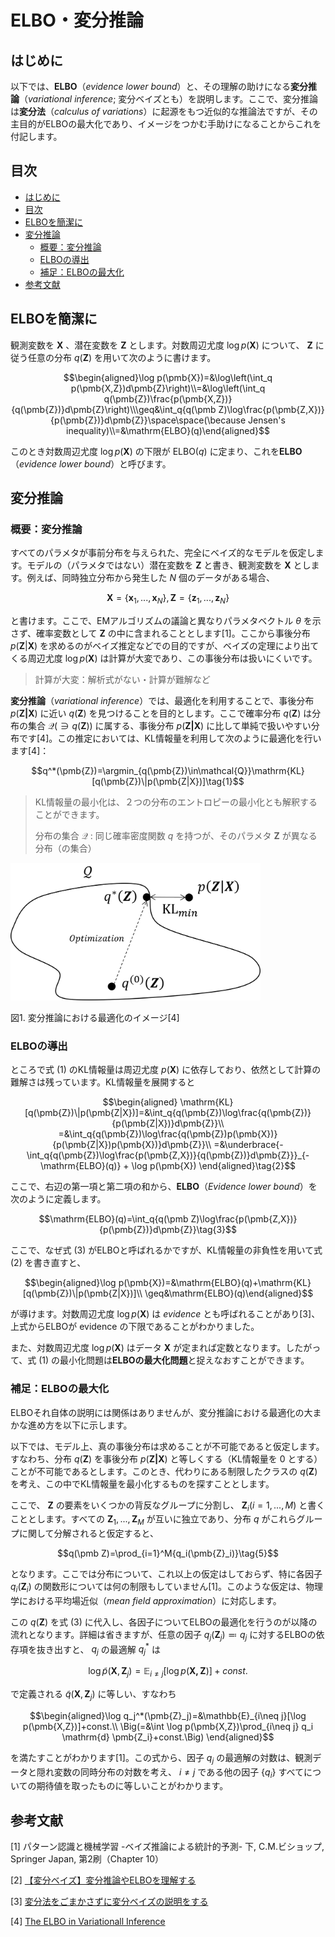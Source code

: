 # ELBO・変分推論

## はじめに

以下では、**ELBO**（*evidence lower bound*）と、その理解の助けになる**変分推論**（*variational inference*; 変分ベイズとも）を説明します。ここで、変分推論は**変分法**（*calculus of variations*）に起源をもつ近似的な推論法ですが、その主目的がELBOの最大化であり、イメージをつかむ手助けになることからこれを付記します。

## 目次

- [はじめに](#はじめに)
- [目次](#目次)
- [ELBOを簡潔に](#elboを簡潔に)
- [変分推論](#変分推論)
  - [概要：変分推論](#概要変分推論)
  - [ELBOの導出](#elboの導出)
  - [補足：ELBOの最大化](#補足elboの最大化)
- [参考文献](#参考文献)


## ELBOを簡潔に

観測変数を $\pmb{X}$ 、潜在変数を $\pmb{Z}$ とします。対数周辺尤度 $\log p(\pmb{X})$ について、 $\pmb{Z}$ に従う任意の分布 $q(\pmb{Z})$ を用いて次のように書けます。

$$\begin{aligned}\log p(\pmb{X})=&\log\left(\int_q p(\pmb{X,Z})d\pmb{Z}\right)\\=&\log\left(\int_q q(\pmb{Z})\frac{p(\pmb{X,Z})}{q(\pmb{Z})}d\pmb{Z}\right)\\\geq&\int_q{q(\pmb Z)\log\frac{p(\pmb{Z,X})}{p(\pmb{Z})}d\pmb{Z}}\space\space(\because Jensen's inequality)\\=&\mathrm{ELBO}(q)\end{aligned}$$

このとき対数周辺尤度 $\log p(\pmb{X})$ の下限が $\mathrm{ELBO}(q)$ に定まり、これを**ELBO**（*evidence lower bound*）と呼びます。

## 変分推論

### 概要：変分推論

すべてのパラメタが事前分布を与えられた、完全にベイズ的なモデルを仮定します。モデルの（パラメタではない）潜在変数を $\pmb{Z}$ と書き、観測変数を $\pmb{X}$ とします。例えば、同時独立分布から発生した $N$ 個のデータがある場合、

$$\pmb{X}=\{\pmb{x}_1,...,\pmb{x}_N\}, \pmb{Z}=\{\pmb{z}_1,...,\pmb{z}_N\}$$

と書けます。ここで、EMアルゴリズムの議論と異なりパラメタベクトル $\theta$ を示さず、確率変数として $\pmb Z$ の中に含まれることとします[1]。ここから事後分布 $p(\pmb{Z}|\pmb{X})$ を求めるのがベイズ推定などでの目的ですが、ベイズの定理により出てくる周辺尤度 $\log p(\pmb X)$ は計算が大変であり、この事後分布は扱いにくいです。

> 計算が大変：解析式がない・計算が難解など

**変分推論**（*variational inference*）では、最適化を利用することで、事後分布 $p(\pmb{Z|X})$ に近い $q(\pmb Z)$ を見つけることを目的とします。ここで確率分布 $q(\pmb Z)$ は分布の集合 $\mathcal{Q}\left(\ni q(\pmb Z)\right)$ に属する、事後分布 $p(\pmb{Z|X})$ に比して単純で扱いやすい分布です[4]。この推定においては、KL情報量を利用して次のように最適化を行います[4]：

$$q^*(\pmb{Z})=\argmin_{q(\pmb{Z})\in\mathcal{Q}}\mathrm{KL}[q(\pmb{Z})\|p(\pmb{Z|X})]\tag{1}$$

> KL情報量の最小化は、２つの分布のエントロピーの最小化とも解釈することができます。
>
> 分布の集合 $\mathcal{Q}$ : 同じ確率密度関数 $q$ を持つが、そのパラメタ $\pmb Z$ が異なる分布（の集合）

<img src="imgs/Variational_inference_optimization.png" width=400>

図1. 変分推論における最適化のイメージ[4]

### ELBOの導出

ところで式 $(1)$ のKL情報量は周辺尤度 $p(\pmb{X})$ に依存しており、依然として計算の難解さは残っています。KL情報量を展開すると

$$\begin{aligned}
\mathrm{KL}[q(\pmb{Z})\|p(\pmb{Z|X})]=&\int_q{q(\pmb{Z})\log\frac{q(\pmb{Z})}{p(\pmb{Z|X})}d\pmb{Z}}\\
=&\int_q{q(\pmb{Z})\log\frac{q(\pmb{Z})p(\pmb{X})}{p(\pmb{Z|X})p(\pmb{X})}d\pmb{Z}}\\
=&\underbrace{-\int_q{q(\pmb{Z})\log\frac{p(\pmb{Z,X})}{q(\pmb{Z})}d\pmb{Z}}}_{-\mathrm{ELBO}(q)} + \log p(\pmb{X})
\end{aligned}\tag{2}$$

ここで、右辺の第一項と第二項の和から、**ELBO**（*Evidence lower bound*）を次のように定義します。

$$\mathrm{ELBO}(q)=\int_q{q(\pmb Z)\log\frac{p(\pmb{Z,X})}{p(\pmb{Z})}d\pmb{Z}}\tag{3}$$

ここで、なぜ式 $(3)$ がELBOと呼ばれるかですが、KL情報量の非負性を用いて式 $(2)$ を書き直すと、

$$\begin{aligned}\log p(\pmb{X})=&\mathrm{ELBO}(q)+\mathrm{KL}[q(\pmb{Z})\|p(\pmb{Z|X})]\\
\geq&\mathrm{ELBO}(q)\end{aligned}$$

が導けます。対数周辺尤度 $\log p(\pmb{X})$ は *evidence* とも呼ばれることがあり[3]、上式からELBOが evidence の下限であることがわかりました。

また、対数周辺尤度 $\log p(\pmb{X})$ はデータ $\pmb{X}$ が定まれば定数となります。したがって、式 $(1)$ の最小化問題は**ELBOの最大化問題**と捉えなおすことができます。

### 補足：ELBOの最大化

ELBOそれ自体の説明には関係はありませんが、変分推論における最適化の大まかな進め方を以下に示します。

以下では、モデル上、真の事後分布は求めることが不可能であると仮定します。すなわち、分布 $q(\pmb{Z})$ を事後分布 $p(\pmb{Z|X})$ と等しくする（KL情報量を $0$ とする）ことが不可能であるとします。このとき、代わりにある制限したクラスの $q(\pmb Z)$ を考え、この中でKL情報量を最小化するものを探すこととします。

ここで、 $\pmb Z$ の要素をいくつかの背反なグループに分割し、 $\pmb{Z}_i (i=1,...,M)$ と書くこととします。すべての $\pmb{Z}_1,...,\pmb{Z}_M$ が互いに独立であり、分布 $q$ がこれらグループに関して分解されると仮定すると、

$$q(\pmb Z)=\prod_{i=1}^M{q_i(\pmb{Z}_i)}\tag{5}$$

となります。ここでは分布について、これ以上の仮定はしておらず、特に各因子 $q_i(\pmb{Z}_i)$ の関数形については何の制限もしていません[1]。このような仮定は、物理学における平均場近似（*mean field approximation*）に対応します。

この $q(\pmb{Z})$ を式 $(3)$ に代入し、各因子についてELBOの最適化を行うのが以降の流れとなります。詳細は省きますが、任意の因子 $q_j(\pmb{Z}_j)\eqqcolon q_j$ に対するELBOの依存項を抜き出すと、 $q_j$ の最適解 $q^*_j$ は

$$\log \tilde{p}(\pmb{X},\pmb{Z}_j)=\mathbb{E}_{i\neq j}[\log p(\pmb{X,Z})]+const.$$

で定義される $\tilde{q}(\pmb{X},\pmb{Z}_j)$ に等しい、すなわち

$$\begin{aligned}\log q_j^*(\pmb{Z}_j)=&\mathbb{E}_{i\neq j}[\log p(\pmb{X,Z})]+const.\\
\Big(=&\int \log p(\pmb{X,Z})\prod_{i\neq j} q_i \mathrm{d} \pmb{Z_i}+const.\Big)
\end{aligned}$$

を満たすことがわかります[1]。この式から、因子 $q_j$ の最適解の対数は、観測データと隠れ変数の同時分布の対数を考え、 $i\neq j$ である他の因子 $\{q_i\}$ すべてについての期待値を取ったものに等しいことがわかります。

## 参考文献

[1] パターン認識と機械学習 -ベイズ推論による統計的予測- 下, C.M.ビショップ, Springer Japan, 第2刷（Chapter 10）

[2] [【変分ベイズ】変分推論やELBOを理解する](https://disassemble-channel.com/gmm-variational-inference/)

[3] [変分法をごまかさずに変分ベイズの説明をする](https://statmodeling.hatenablog.com/entry/variational-bayesian-inference-1)

[4] [The ELBO in Variationall Inference](https://gregorygundersen.com/blog/2021/04/16/variational-inference/)